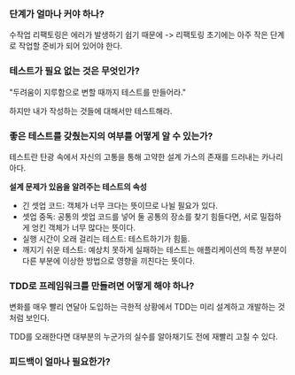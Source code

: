 ### 단계가 얼마나 커야 하나?
수작업 리팩토링은 에러가 발생하기 쉽기 때문에 -> 리팩토링 초기에는 아주 작은 단계로 작업할 준비가 되어 있어야 한다.

### 테스트가 필요 없는 것은 무엇인가?
"두려움이 지루함으로 변할 때까지 테스트를 만들어라."

하지만 내가 작성하는 것들에 대해서만 테스트해라.

### 좋은 테스트를 갖췄는지의 여부를 어떻게 알 수 있는가?
테스트란 탄광 속에서 자신의 고통을 통해 고약한 설계 가스의 존재를 드러내는 카나리아다.

**설계 문제가 있음을 알려주는 테스트의 속성**
- 긴 셋업 코드: 객체가 너무 크다는 뜻이므로 나뉠 필요가 있다.
- 셋업 중독: 공통의 셋업 코드를 넣어 둘 공통의 장소를 찾기 힘들다면, 서로 밀접하게 엉킨 객체가 너무 많다는 뜻이다.
- 실행 시간이 오래 걸리는 테스트: 테스트하기가 힘듦.
- 깨지기 쉬운 테스트: 예상치 못하게 실패하는 테스트는 애플리케이션의 특정 부분이 다른 부분에 이상한 방법으로 영향을 끼친다는 뜻이다.

### TDD로 프레임워크를 만들려면 어떻게 해야 하나?
변화를 매우 빨리 연달아 도입하는 극한적 상황에서 TDD는 미리 설계하고 개발하는 것처럼 보인다.

TDD를 오래한다면 대부분의 누군가의 실수를 알아채기도 전에 재빨리 고칠 수 있다.

### 피드백이 얼마나 필요한가?